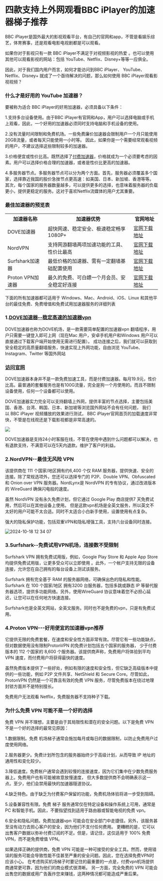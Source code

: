 # 四款支持上外网观看BBC iPlayer的加速器梯子推荐

BBC iPlayer是国外最大的影视观看平台，有自己的官网和app，不管是看娱乐综艺，体育赛事，还是观看电影电视剧都是可以观看。

如果你对于影视只有一款 BBC iPlayer不满足于对视频影视的热爱 。也可以使用其他可以观看影视的网站：包括 YouTube、Netflix、Disney+等等一应俱全。

因此，对于我们国内用户而言，如何才能访问到BBC iPlayer、 YouTube、Netflix、Disney+  就成了一个亟待解决的问题，那么如何使用 BBC iPlayer观看影视视频？

### 什么才是好用的 YouTube 加速器？

要被称为适合 BBC iPlayer的好用加速器，必须具备以下条件：

1.支持多台设备使用。由于BBC iPlayer有官网和App，用户可以选择电脑或手机上观看，因此，一个好用的加速器必须同时支持电脑和手机设备的使用。

2.没有流量时间限制和免费机场。一些免费廉价加速器会限制用户一个月只能使用20GB流量，或者每天只能使用一小时等。
因此，如果你是一个需要经常观看视频的用户，不建议选择这些限制较多的加速器。

3.价格便宜或性价比高。既然选择了[付费加速器](https://lemontalking.info/archives/2114 )，价格就成为一个必须要考虑的因素。用户可以选择价格合理的加速器，或者是性价比更高的加速器。

4.多服务器节点。多服务器节点可以分为两个方面。首先，服务器必须覆盖多个国家，选择靠近我国的股价急挫节点更高速：如美国、日本、新加坡、香港等等。
其次，每个国家的服务器数量越多，可以提供更多的选择，也意味着服务器的负载更小，提供更稳定的服务。这对于喜欢Netflix流媒体的用户尤其重要。

### 最佳加速器的预览表

<table>
  <tr>
    <th>加速器名称</th>
    <th>加速器优势</th>
    <th>官网地址</th>
  </tr>
  <tr>
    <td>DOVE加速器</td>
    <td>超快网速、稳定安全、极速稳定畅享1080P+</td>
    <td><a href="https://dove8.cc/a.php?alavBTtF8UB">官网下载地址</a></td>
  </tr>
  <tr>
    <td>NordVPN</td>
    <td>支持网游翻墙两项加速功能的工具、性价比最高</td>
    <td><a href="https://dove8.cc/a.php?alavBTtF8UB">官网下载地址</a></td>
  </tr>
  <tr>
    <td>Surfshark加速器</td>
    <td>最低价格的加速器、需有一定翻墙基础配置使用</td>
    <td><a href="https://dove8.cc/a.php?alavBTtF8UB">官网下载地址</a></td>
  </tr>
  <tr>
    <td>Proton VPN加速器</td>
    <td>最久的免费、可白嫖一个月会员、安全稳定好连接</td>
    <td><a href="https://dove8.cc/a.php?alavBTtF8UB">官网下载地址</a></td>
  </tr>
</table>


下面的所有加速器都可适用于 Windows、Mac、Android、iOS、Linux 和其他平台的最佳免费、免费增值和免费试用加速器服务的详细列表

### 1.[DOVE加速器--稳定高速的加速器vpn](https://dove8.cc/a.php?alavBTtF8UB)

DOVE加速器也称为DOVE机场，是一款需要简单配置的加速器vpn 翻墙程序，用户只需要一键登入即可上网（现在Mac 用户，安卓手机用户和Windows 用户可以直接通过下载客户端开始使用无需进行配置）。
成功连接之后，我们就可以获取到安全稳定的高质量翻墙服务，快速实现上外网功能，自由浏览 YouTube、Instagram、Twitter 等国外网站

### [访问官网](https://dove8.cc/a.php?alavBTtF8UB)

DOVE加速器本身并不是一款免费加速工具，而是付费加速器。每月19.9元，性价比高。最普通的套餐服务也是有100G流量，完全是狗一个月使用的。而且不限制设备使用，任何一个设备都可以使用。

DOVE加速器实力完全可以支持翻墙上外网，提供丰富的节点选择，主要包括美国、香港、台湾、韩国、日本、新加坡等浏览国外网站不会有任何问题，
我们以 BBC iPlayer  视频播放的效果进行测试， BBC iPlayer官网首页的加载速度非常快，不管是在线观还是下载影视都是非常高速的。

![](https://lemontalking.info/wp-content/uploads/2024/10/2024-10-30-09-28-21-1024x499.png)

DOVE加速器是支持24小时客服在线，不管在使用中遇到什么问题都可以解决，也有退款支持，不满意可以在5天内退款。维护了客户的利益。

### 2.NordVPN--最佳无风险 VPN

该提供商在 111 个国家/地区拥有约6,400 个仅 RAM 服务器，提供快速、安全的连接。除了常规选项外，您还可以选择专门的 P2P、Double VPN、Obfuscated 和
Onion over VPN 服务器。NordLynx是 NordVPN 的专有协议，通过改进版本的 WireGuard 确保闪电般的速度。

虽然 NordVPN 没有永久免费计划，但它通过 Google Play 商店提供7 天免费试用，然后可以在其他设备上使用。
但是这款vpn机场是全英文服务，所以英文不太好的用户可能不太合适。同时不太适合小白新手使用，设置使用有点复杂。

强大的隐私保护功能，包括双重VPN和隐私增强工具，支持六台设备同时连接。

![2024-10-18 12 34 07](https://github.com/user-attachments/assets/a9d8191f-669d-42f1-9b1f-c430df558d70)


### 3.Surfshark--免费试用VPN机场，连接数不受限制

Surfshark VPN 拥有免费试用版，例如，Google Play Store 和 Apple App Store 均提供免费试用版，让更多受众可以立即使用
。此外，一个帐户支持无限的设备连接，允许您在自己拥有的每台设备上测试该服务。

Surfshark 拥有完全基于 RAM 的服务器网络，可确保出色的隐私和性能。 Surfshark 在 100 个国家/地区
拥有3200 台服务器，包括多跳或静态 IP 等替代服务器选项，提供多功能网络。另外，使用WireGuard 协议意味着您不必担心延迟，让您可以在任何地方快速连接。

Surfshark也是全英文网站，全英文服务。同时也不是免费的vpn，只是有免费试用。

### 4.Proton VPN---好用便宜的加速器vpn推荐

它提供无限的免费套餐，在速度和安全性方面非常有效。尽管它有一些功能缺点，但对数据使用没有限制ProtonVPN 的免费计划包括五个国家的服务器，
少于付费版本的 112 个国家的 8,600 个服务器。该提供商声称，免费用户将体验到平均 VPN 速度，而付费用户将获得最快的速度。

虽然免费版本提供了一些好处，例如有限的速度和安全性，但它缺乏高级版本中提供的一些功能，例如
P2P 文件共享、NetShield 和 Secure Core。尽管如此，ProtonVPN 仍然是一个可靠且有效的免费 VPN 服务，尽管免费版本在绕过地理封锁方面并不是特别擅长。

免费用户无法观看 Netflix，免费服务器不支持种子下载。

### 为什么免费 VPN 可能不是一个好的选择

免费 VPN 并不理想，主要是由于其局限性和潜在的安全问题。以下是免费 VPN 不是一个好的选择的最常见原因：

1.数据限制。免费 机场梯子通常会施加每月或每日的数据限制，以防止免费用户过度使用网络。

2.服务器更少。免费计划所包含的服务器始终少于高级计划，从而导致 IP 地址的通用性和变化较少。

3.降低速度。免费帐户通常会遇到较慢的连接速度，因为它们集中在少数免费服务器上。免费用户也有可能被故意放慢速度，
但大多数提供商不会明确表示这一点。至少，他们会禁用最快的加速器隧道协议。

4.缺乏特色。由于缺乏为付费客户保留的功能，免费机场体验将进一步受到阻碍。

5.设备兼容性有限。免费 梯子 服务通常仅在特定设备和操作系统上可用，通常是 PC 和智能手机。因此，不要指望找到适用于路由器或智能电视的免费 vpn。

6.安全和隐私问题。免费加速器vpn 可能会在安全部门中走捷径。另外，该服务甚至没有动力去担心客户的安全，因为他们不支付任何费用。
更糟糕的是，它可以出售客户数据以弥补付费订阅的不足。但是，请记住，这仅适用于 100% 免费 VPN，而不是免费增值 VPN。

如果选择正确的提供商，免费 VPN 可能是一种可接受的安全工具。然而，使用错误的服务可能会导致性能不佳甚至严重的安全问题。因此，您在选择免费VPN时应该小心。
在考虑购买机场梯子时要记住的最重要的一点是，付费vpn机场提供商通常更可靠，因为他们的商业模式很清晰。
另一方面，完全免费的 VPN 可能会出售您的数据或用广告轰炸您来赚钱，这两种情况都可能造成严重后果。
